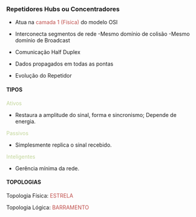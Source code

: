 ### Repetidores Hubs ou Concentradores

- Atua na <font color="#c0504d">camada 1 (Física)</font> do modelo OSI

- Interconecta segmentos de rede
    -Mesmo domínio de colisão
    -Mesmo domínio de Broadcast

- Comunicação Half Duplex

- Dados propagados em todas as pontas

- Evolução do Repetidor

#### TIPOS

<font color="#c3d69b">Ativos</font>
- Restaura a amplitude do sinal, forma e sincronismo; Depende de energia.

<font color="#c3d69b">Passivos</font>
- Simplesmente replica o sinal recebido.

<font color="#c3d69b">Inteligentes</font>
- Gerência mínima da rede.



#### TOPOLOGIAS

Topologia Física: <font color="#c0504d">ESTRELA</font> 

Topologia Lógica: <font color="#c0504d">BARRAMENTO</font>